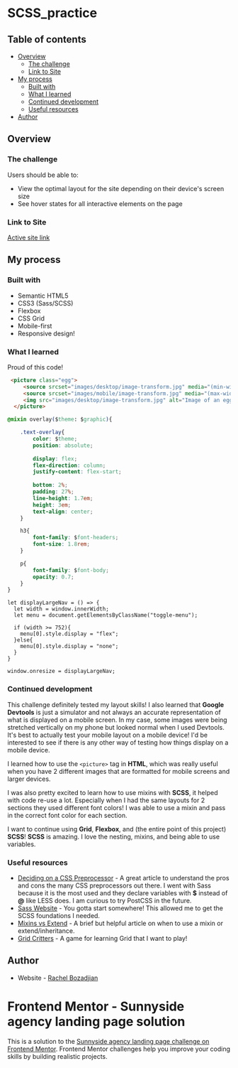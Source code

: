 # SCSS_practice

## Table of contents

- [Overview](#overview)
  - [The challenge](#the-challenge)
  - [Link to Site](#link-to-site)
- [My process](#my-process)
  - [Built with](#built-with)
  - [What I learned](#what-i-learned)
  - [Continued development](#continued-development)
  - [Useful resources](#useful-resources)
- [Author](#author)

## Overview

### The challenge

Users should be able to:

- View the optimal layout for the site depending on their device's screen size
- See hover states for all interactive elements on the page

### Link to Site

[Active site link](https://rboz1.github.io/SCSS_practice/)

## My process

### Built with

- Semantic HTML5
- CSS3 (Sass/SCSS)
- Flexbox
- CSS Grid
- Mobile-first
- Responsive design!

### What I learned

Proud of this code!

```html
 <picture class="egg">
     <source srcset="images/desktop/image-transform.jpg" media="(min-width: 751px)"/>
     <source srcset="images/mobile/image-transform.jpg" media="(max-width: 750px)"> 
     <img src="images/desktop/image-transform.jpg" alt="Image of an egg"/>
  </picture>
```

```css
@mixin overlay($theme: $graphic){

    .text-overlay{
        color: $theme;
        position: absolute;
    
        display: flex;
        flex-direction: column;
        justify-content: flex-start;
    
        bottom: 2%;
        padding: 27%;
        line-height: 1.7em;
        height: 3em;
        text-align: center;
    }

    h3{
        font-family: $font-headers;
        font-size: 1.8rem;
    }

    p{
        font-family: $font-body;
        opacity: 0.7;
    }
}
```

```
let displayLargeNav = () => {
  let width = window.innerWidth;
  let menu = document.getElementsByClassName("toggle-menu");

  if (width >= 752){
    menu[0].style.display = "flex";
  }else{
    menu[0].style.display = "none";
  }
}

window.onresize = displayLargeNav;
```

### Continued development

This challenge definitely tested my layout skills! I also learned that **Google Devtools** is just a simulator and not always an accurate representation of what is displayed on a mobile screen. In my case, some images were being stretched vertically on my phone but looked normal when I used Devtools. It's best to actually test your mobile layout on a mobile device! I'd be interested to see if there is any other way of testing how things display on a mobile device.

I learned how to use the ```<picture>``` tag in **HTML**, which was really useful when you have 2 different images that are formatted for mobile screens and larger devices.

I was also pretty excited to learn how to use mixins with **SCSS**, it helped with code re-use a lot. Especially when I had the same layouts for 2 sections they used different font colors! I was able to use a mixin and pass in the correct font color for each section.
 
I want to continue using **Grid**, **Flexbox**, and (the entire point of this project) **SCSS**! **SCSS** is amazing. I love the nesting, mixins, and being able to use variables.

### Useful resources

- [Deciding on a CSS Preprocessor](https://www.lambdatest.com/blog/css-preprocessors-sass-vs-less-vs-stylus-with-examples/?utm_source=Reddit&utm_medium=blog&utm_campaign=PM-080720-1&utm_term=OrganicPosting) - A great article to understand the pros and cons the many CSS preprocessors out there. I went with Sass because it is the most used and they declare variables with **$** instead of **@** like LESS does. I am curious to try PostCSS in the future. 
- [Sass Website](https://sass-lang.com/guide) - You gotta start somewhere! This allowed me to get the SCSS foundations I needed.
- [Mixins vs Extend](https://kirillibrahim.medium.com/sass-mixin-vs-extend-ac4dfb9892c4) - A brief but helpful article on when to use a mixin or extend/inheritance.
- [Grid Critters](https://gridcritters.com/) - A game for learning Grid that I want to play!

## Author

- Website - [Rachel Bozadjian](https://www.your-site.com)

# Frontend Mentor - Sunnyside agency landing page solution

This is a solution to the [Sunnyside agency landing page challenge on Frontend Mentor](https://www.frontendmentor.io/challenges/sunnyside-agency-landing-page-7yVs3B6ef). Frontend Mentor challenges help you improve your coding skills by building realistic projects.
